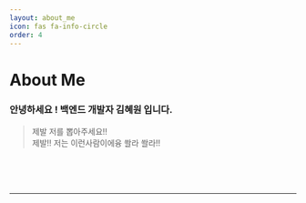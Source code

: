 ```yaml
---
layout: about_me
icon: fas fa-info-circle
order: 4
---
```

# About Me

### **안녕하세요 ! 백엔드 개발자 김혜원 입니다.**
> 제발 저를 뽑아주세요!! <br/>
제발!! 저는 이런사람이에융 쏼라 쏼라!!


<br/><br/><br/>

<hr>

<!-- ### **My Skills**

|               | 지금 사용하고 있어요!             | 사용할 줄 알아요     |
| ------------ | --------------------------- | --------------- |
| **Backend**   | `Python`,`Django`,`Django REST Framework`, <br/> `GraphQL`, `Celery`, `Swagger`  | `Java`, `Spring Boot 3`, `Spring Framework` |
| **Server**    | `Linux`, `Nginx`           | `Apache Tomcat`     |
| **RDBMS**     | `Maria DB`, `MYSQL`          | `Oracle DB`     |
| **Frontend**  | `Javascript`, `jQuery`, `HTML5`, `CSS3` <br/> `Bootstrap` |    |
| **Tools**     | `Github`, `Visual Studio Code`, `dBeaver` | `Pycharm`, `IntelliJ`, `Eclipse` |

<hr>

### **My Experience**
- GNC Solution (2022.08.18 ~ 재직증) -->
